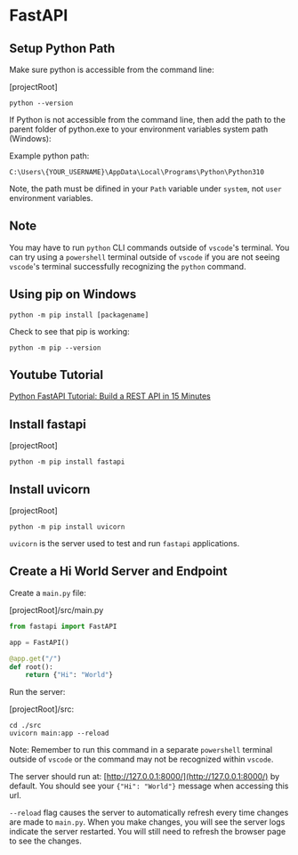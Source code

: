 # FastAPI

## Setup Python Path

Make sure python is accessible from the command line:

[projectRoot]
``` shell
python --version
```

If Python is not accessible from the command line, then add the path to the parent folder of python.exe to your environment variables system path (Windows):

Example python path:
``` shell
C:\Users\{YOUR_USERNAME}\AppData\Local\Programs\Python\Python310
```

Note, the path must be difined in your `Path` variable under `system`, not `user` environment variables.

## Note

You may have to run `python` CLI commands outside of `vscode`'s terminal. You can try using a `powershell` terminal outside of `vscode` if you are not seeing `vscode`'s terminal successfully recognizing the `python` command. 

## Using pip on Windows

``` shell
python -m pip install [packagename]
```

Check to see that pip is working:
``` shell
python -m pip --version
```

## Youtube Tutorial

[Python FastAPI Tutorial: Build a REST API in 15 Minutes
](https://www.youtube.com/watch?v=iWS9ogMPOI0)

## Install fastapi

[projectRoot]
``` shell
python -m pip install fastapi
```

## Install uvicorn

[projectRoot]
``` shell
python -m pip install uvicorn
```

`uvicorn` is the server used to test and run `fastapi` applications.

## Create a Hi World Server and Endpoint

Create a `main.py` file:

[projectRoot]/src/main.py
``` python
from fastapi import FastAPI

app = FastAPI()

@app.get("/")
def root():
    return {"Hi": "World"}
```

Run the server:

[projectRoot]/src:
``` shell
cd ./src
uvicorn main:app --reload
```

Note: Remember to run this command in a separate `powershell` terminal outside of `vscode` or the command may not be recognized within `vscode`.

The server should run at: [http://127.0.0.1:8000/](http://127.0.0.1:8000/) by default. You should see your `{"Hi": "World"}` message when accessing this url.

`--reload` flag causes the server to automatically refresh every time changes are made to `main.py`. When you make changes, you will see the server logs indicate the server restarted. You will still need to refresh the browser page to see the changes.


